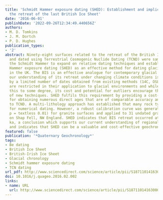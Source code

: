```yaml
---
title: 'Schmidt Hammer exposure dating (SHED): Establishment and implications for
  the retreat of the last British Ice Sheet'
date: '2016-06-01'
publishDate: '2022-09-26T12:34:49.440656Z'
authors:
- M. D. Tomkins
- J. M. Dortch
- P. D. Hughes
publication_types:
- '2'
abstract: Ninety-eight surfaces related to the retreat of the British Ice Sheet (BIS)
  and dated using Terrestrial Cosmogenic Nuclide Dating (TCND) were sampled using
  the Schmidt Hammer to expand on relative dating techniques and establish Schmidt
  Hammer exposure dating (SHED) as an effective method for dating glacial landforms
  in the UK. The BIS is an effective analogue for contemporary glacial systems but
  our understanding of its retreat under changing climate conditions is constrained
  by a limited number of dates obtained from existing methods (14C, OSL). These methods
  are restricted in their application to glacial environments and while TCND has addressed
  this to some degree, its cost and potential for outliers encourage the establishment
  of new techniques. SHED fulfils this requirement by providing a cost-efficient method
  for obtaining numerous direct ages that are of comparable accuracy and precision
  to TCND. A multi-lithology approach has established that many rock types are unsuitable
  for numerical dating. However, a robust calibration curve was generated (R2 = 0.81,
  p = textless 0.01) for granite surfaces and applied to 31 undated granite erratics
  on Shap Fell, NW England. SHED indicates that BIS retreat occurred at 16.5 ± 0.5
  ka, a conclusion which supports our current understanding of regional deglaciation
  and indicates that SHED can be a valuable and cost-effective geochronological tool.
featured: false
publication: '*Quaternary Geochronology*'
tags:
- Be dating
- British Ice Sheet
- British-Irish Ice Sheet
- Glacial chronology
- Schmidt hammer exposure dating
- TCN dating
url_pdf: http://www.sciencedirect.com/science/article/pii/S1871101416300085
doi: 10.1016/j.quageo.2016.02.002
links:
- name: URL
  url: http://www.sciencedirect.com/science/article/pii/S1871101416300085
---
```


